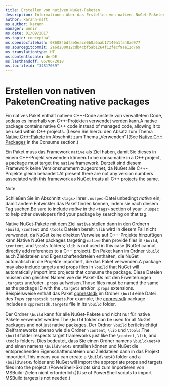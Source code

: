 ```yaml
---
title: Erstellen von nativen NuGet-Paketen
description: Informationen über das Erstellen von nativen NuGet-Paketen, die C++-Code statt verwaltetem Code enthalten und in C++-Projekten verwendet werden können.
author: karann-msft
ms.author: karann
manager: unnir
ms.date: 01/09/2017
ms.topic: conceptual
ms.openlocfilehash: 086084bdfae5eace0b0a6aab17140a1fa48ae977
ms.sourcegitcommit: 2a6d200012cdb4cbf5ab1264f12fecf9ae12d769
ms.translationtype: HT
ms.contentlocale: de-DE
ms.lasthandoff: 06/06/2018
ms.locfileid: "34817059"
---
```

# <a name="creating-native-packages"></a><span data-ttu-id="b282a-103">Erstellen von nativen Paketen</span><span class="sxs-lookup"><span data-stu-id="b282a-103">Creating native packages</span></span>

<span data-ttu-id="b282a-104">Ein natives Paket enthält nativen C++-Code anstelle von verwaltetem Code, sodass es innerhalb von C++-Projekten verwendet werden kann.</span><span class="sxs-lookup"><span data-stu-id="b282a-104">A native package contains native C++ code instead of managed code, allowing it to be used within C++ projects.</span></span> <span data-ttu-id="b282a-105">(Lesen Sie hierzu den Absatz zum Thema [Native C++-Pakete](../consume-packages/finding-and-choosing-packages.md#native-c-packages) im Abschnitt zum Thema „Verwenden“.)</span><span class="sxs-lookup"><span data-stu-id="b282a-105">(See [Native C++ Packages](../consume-packages/finding-and-choosing-packages.md#native-c-packages) in the Consume section.)</span></span>

<span data-ttu-id="b282a-106">Ein Paket muss das Framework `native` als Ziel haben, damit Sie dieses in einem C++-Projekt verwenden können.</span><span class="sxs-lookup"><span data-stu-id="b282a-106">To be consumable in a C++ project, a package must target the `native` framework.</span></span> <span data-ttu-id="b282a-107">Derzeit sind diesem Framework keine Versionsnummern zugeordnet, da NuGet alle C++-Projekte gleich behandelt.</span><span class="sxs-lookup"><span data-stu-id="b282a-107">At present there are not any version numbers associated with this framework as NuGet treats all C++ projects the same.</span></span>

> [!Note]
> <span data-ttu-id="b282a-108">Schließen Sie im Abschnitt `<tags>` Ihrer `.nuspec`-Datei unbedingt *native* ein, damit andere Entwickler das Paket finden können, indem sie nach diesem Tag suchen.</span><span class="sxs-lookup"><span data-stu-id="b282a-108">Be sure to include *native* in the `<tags>` section of your `.nuspec` to help other developers find your package by searching on that tag.</span></span>

<span data-ttu-id="b282a-109">Native NuGet-Pakete mit dem Ziel `native` stellen dann in den Ordnern `\build`, `\content` und `\tools` Dateien bereit; `\lib` wird in diesem Fall nicht verwendet, da NuGet keine direkten Verweise auf C++-Projekte hinzufügen kann.</span><span class="sxs-lookup"><span data-stu-id="b282a-109">Native NuGet packages targeting `native` then provide files in `\build`, `\content`, and `\tools` folders; `\lib` is not used in this case (NuGet cannot directly add references to a C++ project).</span></span> <span data-ttu-id="b282a-110">Ein Paket kann im Ordner `\build` auch Zieldateien und Eigenschaftendateien enthalten, die NuGet automatisch in die Projekte importiert, die das Paket verwenden.</span><span class="sxs-lookup"><span data-stu-id="b282a-110">A package may also include targets and props files in `\build` that NuGet will automatically import into projects that consume the package.</span></span> <span data-ttu-id="b282a-111">Diese Dateien müssen den gleichen Namen wie die Paket-IDs mit den Erweiterungen `.targets` und/oder `.props` aufweisen.</span><span class="sxs-lookup"><span data-stu-id="b282a-111">Those files must be named the same as the package ID with the `.targets` and/or `.props` extensions.</span></span> <span data-ttu-id="b282a-112">Beispielsweise enthält das Paket [cpprestsdk](https://nuget.org/packages/cpprestsdk/) im Ordner `\build` eine Datei des Typs `cpprestsdk.targets`.</span><span class="sxs-lookup"><span data-stu-id="b282a-112">For example, the [cpprestsdk](https://nuget.org/packages/cpprestsdk/) package includes a `cpprestsdk.targets` file in its `\build` folder.</span></span>

<span data-ttu-id="b282a-113">Der Ordner `\build` kann für alle NuGet-Pakete und nicht nur für native Pakete verwendet werden.</span><span class="sxs-lookup"><span data-stu-id="b282a-113">The `\build` folder can be used for all NuGet packages and not just native packages.</span></span> <span data-ttu-id="b282a-114">Der Ordner `\build` berücksichtigt Zielframeworks ebenso wie die Ordner `\content`, `\lib` und `\tools`.</span><span class="sxs-lookup"><span data-stu-id="b282a-114">The `\build` folder respects target frameworks just like the `\content`, `\lib`, and `\tools` folders.</span></span> <span data-ttu-id="b282a-115">Dies bedeutet, dass Sie einen Ordner namens `\build\net40` und einen namens `\build\net45` erstellen können und NuGet die entsprechenden Eigenschaftendateien und Zieldateien dann in das Projekt importiert.</span><span class="sxs-lookup"><span data-stu-id="b282a-115">This means you can create a `\build\net40` folder and a `\build\net45` folder and NuGet will import the appropriate props and targets files into the project.</span></span> <span data-ttu-id="b282a-116">(PowerShell-Skripts sind zum Importieren von MSBuild-Zielen nicht erforderlich.)</span><span class="sxs-lookup"><span data-stu-id="b282a-116">(Use of PowerShell scripts to import MSBuild targets is not needed.)</span></span>
